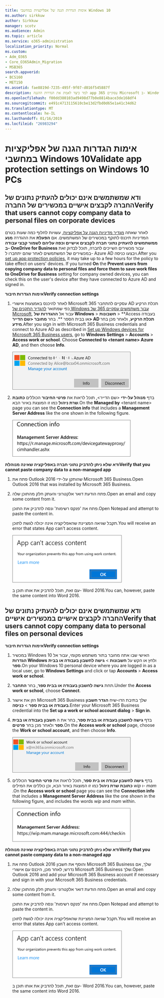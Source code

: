 ```yaml
---
title: אימות הגדרות הגנה של אפליקציות במחשבי Windows 10
ms.author: sirkkuw
author: Sirkkuw
manager: scotv
ms.audience: Admin
ms.topic: article
ms.service: o365-administration
localization_priority: Normal
ms.custom:
- Adm_O365
- Core_O365Admin_Migration
- MSB365
search.appverid:
- BCS160
- MET150
ms.assetid: fae8819d-7235-495f-9f07-d016f545887f
description: למד כיצד לאמת את הגדרות ההגנה app עסקיים 365 Microsoft ב- Windows 10 התקנים.
ms.openlocfilehash: f00dd380103ad9498d77b0e8814bace3de168df4
ms.sourcegitcommit: e491c4713115610cbe13d2fbd0d65e1a41c34d62
ms.translationtype: MT
ms.contentlocale: he-IL
ms.lasthandoff: 01/16/2019
ms.locfileid: "26983294"
---
```

# <a name="validate-app-protection-settings-on-windows-10-pcs"></a><span data-ttu-id="c0b49-103">אימות הגדרות הגנה של אפליקציות במחשבי Windows 10</span><span class="sxs-lookup"><span data-stu-id="c0b49-103">Validate app protection settings on Windows 10 PCs</span></span>

## <a name="verify-that-users-cannot-copy-company-data-to-personal-files-on-corporate-devices"></a><span data-ttu-id="c0b49-104">ודא שמשתמשים אינם יכולים להעתיק נתונים של החברה לקבצים אישיים במכשירים של החברה</span><span class="sxs-lookup"><span data-stu-id="c0b49-104">Verify that users cannot copy company data to personal files on corporate devices</span></span>

<span data-ttu-id="c0b49-p101">לאחר שאתה [מגדיר מדיניות הגנה על אפליקציות](protection-settings-for-windows-10-devices.md), עשויות לחלוף כמה שעות בטרם המדיניות תיכנס לתוקף במכשירים של המשתמשים. אם **הפעלת** את ההגדרה **מנע ממשתמשים להעתיק נתוני חברה לקבצים אישיים וכפה עליהם לשמור קבצי עבודה ב- OneDrive for Business** עבור מכשירים השייכים לחברה, תוכל לבדוק זאת במכשירים של המשתמשים לאחר שהם יתחברו ל- Azure AD ויבצעו כניסה.</span><span class="sxs-lookup"><span data-stu-id="c0b49-p101">After you [set up app protection policies](protection-settings-for-windows-10-devices.md), it may take up to a few hours for the policy to take effect on users' devices. If you turned **On** the **Prevent users from copying company data to personal files and force them to save work files to OneDrive for Business** setting for company owned devices, you can check this on the user's device after they have connected to Azure AD and signed in.</span></span> 
  
 <span data-ttu-id="c0b49-107">**אימות הגדרות חיבור**</span><span class="sxs-lookup"><span data-stu-id="c0b49-107">**Verify connection settings**</span></span>
  
1. <span data-ttu-id="c0b49-p102">לאחר להיכנס באמצעות אישורי Microsoft 365 עסקיים להתחבר AD תכלת הרקיע כפי שמתואר [להגדיר התקנים של Windows עבור משתמשים עסקיים 365 של Microsoft](set-up-windows-devices.md), עבור אל **ההגדרות של Windows** \> **חשבונות** \> \*\*Access בעבודה או בבית הספר \*\*. בחר **מחובר \<שם הדייר\> AD תכלת הרקיע**, ולאחר מכן בחר **מידע**.</span><span class="sxs-lookup"><span data-stu-id="c0b49-p102">After you sign in with Microsoft 365 Business credentials and connect to Azure AD as described in [Set up Windows devices for Microsoft 365 Business users](set-up-windows-devices.md), go to **Windows Settings** \> **Accounts** \> **Access work or school**. Choose **Connected to \<tenant name\> Azure AD**, and then choose **Info**.</span></span>
    
    ![Click or tap Info on the Connected to Azure AD dialog.](media/a36ede2b-d1a0-4d4e-8ea7-af39b4b63890.png)
  
2. <span data-ttu-id="c0b49-111">בדף **מנוהל על-ידי** \<שם הדייר\>, תוכל לראות את **פרטי החיבור** הכוללים **כתובת שרת ניהול** כמו זו המוצגת באיור הבא.</span><span class="sxs-lookup"><span data-stu-id="c0b49-111">On the **Managed by** \<tenant name\> page you can see the **Connection info** that includes a **Management Server Address** like the one shown in the following figure.</span></span> 
    
    ![Managed by page shows connection info of the device manager URL.](media/47515a8e-2d0c-4bea-99f0-6b2545b88a11.png)
  
 <span data-ttu-id="c0b49-113">**ודא שלא ניתן להדביק נתוני חברה באפליקציה שאינה מנוהלת**</span><span class="sxs-lookup"><span data-stu-id="c0b49-113">**Verify that you cannot paste company data to a non-managed app**</span></span>
  
1. <span data-ttu-id="c0b49-114">פתח את Outlook 2016 שהותקן על-ידי Microsoft 365 Business.</span><span class="sxs-lookup"><span data-stu-id="c0b49-114">Open Outlook 2016 that was installed by Microsoft 365 Business.</span></span>
    
2. <span data-ttu-id="c0b49-115">פתח הודעת דואר אלקטרוני והעתק חלק מהתוכן שלה.</span><span class="sxs-lookup"><span data-stu-id="c0b49-115">Open an email and copy some content from it.</span></span>
    
    <span data-ttu-id="c0b49-116">פתח את 'פנקס רשימות' ונסה להדביק את התוכן.</span><span class="sxs-lookup"><span data-stu-id="c0b49-116">Open Notepad and attempt to paste the content in.</span></span>
    
    <span data-ttu-id="c0b49-117">תקבל שגיאה המציינת שהאפליקציה אינה יכולה לגשת לתוכן.</span><span class="sxs-lookup"><span data-stu-id="c0b49-117">You will receive an error that states App can't access content.</span></span>
    
    ![A dialog that states app can't access content when you paste into an unmanaged app.](media/5e82b154-cf2f-43c8-ae80-b45d8ad80e56.png)
  
    <span data-ttu-id="c0b49-119">עם זאת, תוכל להדביק את אותו תוכן ב- Word 2016.</span><span class="sxs-lookup"><span data-stu-id="c0b49-119">You can, however, paste the same content into Word 2016.</span></span>
    
## <a name="verify-that-users-cannot-copy-company-data-to-personal-files-on-personal-devices"></a><span data-ttu-id="c0b49-120">ודא שמשתמשים אינם יכולים להעתיק נתונים של החברה לקבצים אישיים במכשירים אישיים</span><span class="sxs-lookup"><span data-stu-id="c0b49-120">Verify that users cannot copy company data to personal files on personal devices</span></span>

 <span data-ttu-id="c0b49-121">**אימות הגדרות חיבור**</span><span class="sxs-lookup"><span data-stu-id="c0b49-121">**Verify connection settings**</span></span>
  
1. <span data-ttu-id="c0b49-122">במכשיר Windows 10 האישי שבו אתה מחובר בתור משתמש מקומי, עבור אל **הגדרות Windows** ולחץ או הקש על **חשבונות** \> **גישה לחשבון בעבודה או בבית ספר**.</span><span class="sxs-lookup"><span data-stu-id="c0b49-122">On your Windows 10 personal device where you are logged in as a local user, go to **Windows Settings** and click or tap **Accounts** \> **Access work or school**.</span></span>
    
2. <span data-ttu-id="c0b49-123">תחת **גישה לחשבון בעבודה או בבית ספר**, בחר **התחבר**.</span><span class="sxs-lookup"><span data-stu-id="c0b49-123">Under the **Access work or school**, choose **Connect**.</span></span>
    
3. <span data-ttu-id="c0b49-124">הזן את אישור Microsoft 365 Business שלך בתיבת הדו-שיח **הגדר חשבון בעבודה או בבית ספר** \> **כניסה**.</span><span class="sxs-lookup"><span data-stu-id="c0b49-124">Enter your Microsoft 365 Business credential into the **Set up a work or school account dialog** \> **Sign in**.</span></span>
    
4. <span data-ttu-id="c0b49-125">בדף **גישה לחשבון בעבודה או בבית ספר**, בחר את ה **חשבון בעבודה או בבית ספר** ולאחר מכן בחר **פרטים**.</span><span class="sxs-lookup"><span data-stu-id="c0b49-125">On the **Access work or school** page, choose the **Work or school account**, and then choose **Info**.</span></span>
    
    ![Click or tap Info on the Work or school account dalog.](media/63bd8b32-cb32-4afa-8ce0-6070ac403abc.png)
  
5. <span data-ttu-id="c0b49-127">בדף **גישה לחשבון עבודה או בית ספר**, תוכל לראות את **פרטי החיבור** הכוללים **כתובת שרת ניהול** כמו זו המוצגת באיור הבא, וכן כוללים את המילים  *wip*  ו-  *mam*  .</span><span class="sxs-lookup"><span data-stu-id="c0b49-127">On the **Access work or school** page you can see the **Connection info** that includes a **Management Server Address** like the one shown in the following figure, and includes the words  *wip*  and  *mam*  within.</span></span> 
    
    ![Managed by page shows connection info URL that includes the words mam and wpi.](media/abd4eaf4-44fa-4538-a3e8-1e0d331dfe1e.png)
  
 <span data-ttu-id="c0b49-129">**ודא שלא ניתן להדביק נתוני חברה באפליקציה שאינה מנוהלת**</span><span class="sxs-lookup"><span data-stu-id="c0b49-129">**Verify that you cannot paste company data to a non-managed app**</span></span>
  
1. <span data-ttu-id="c0b49-130">פתח את Outlook 2016 והוסף את חשבון Microsoft 365 Business שלך, אם נדרש; לאחר מכן, היכנס עם אישורי Microsoft 365 Business שלך.</span><span class="sxs-lookup"><span data-stu-id="c0b49-130">Open Outlook 2016 and add your Microsoft 365 Business account if necessary and sign in with your Microsoft 365 Business credentials.</span></span>
    
2. <span data-ttu-id="c0b49-131">פתח הודעת דואר אלקטרוני והעתק חלק מהתוכן שלה.</span><span class="sxs-lookup"><span data-stu-id="c0b49-131">Open an email and copy some content from it.</span></span>
    
    <span data-ttu-id="c0b49-132">פתח את 'פנקס רשימות' ונסה להדביק את התוכן.</span><span class="sxs-lookup"><span data-stu-id="c0b49-132">Open Notepad and attempt to paste the content in.</span></span>
    
    <span data-ttu-id="c0b49-133">תקבל שגיאה המציינת שהאפליקציה אינה יכולה לגשת לתוכן.</span><span class="sxs-lookup"><span data-stu-id="c0b49-133">You will receive an error that states App can't access content.</span></span>
    
    ![A dialog that states app can't access content when you paste into an unmanaged app.](media/5e82b154-cf2f-43c8-ae80-b45d8ad80e56.png)
  
    <span data-ttu-id="c0b49-135">עם זאת, תוכל להדביק את אותו תוכן ב- Word 2016.</span><span class="sxs-lookup"><span data-stu-id="c0b49-135">You can, however, paste the same content into Word 2016.</span></span>
    

